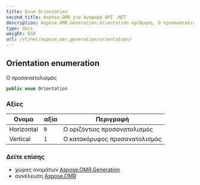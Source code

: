 ```yaml
---
title: Enum Orientation
second_title: Aspose.OMR για Αναφορά API .NET
description: Aspose.OMR.Generation.Orientation αρίθμηση. Ο προσανατολισμός
type: docs
weight: 650
url: /el/net/aspose.omr.generation/orientation/
---
```

## Orientation enumeration

Ο προσανατολισμός

```csharp
public enum Orientation
```

### Αξίες

| Ονομα | αξία | Περιγραφή |
| --- | --- | --- |
| Horizontal | `0` | Ο οριζόντιος προσανατολισμός |
| Vertical | `1` | Ο κατακόρυφος προσανατολισμός |

### Δείτε επίσης

* χώρος ονομάτων [Aspose.OMR.Generation](../../aspose.omr.generation/)
* συνέλευση [Aspose.OMR](../../)


